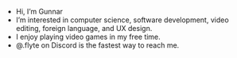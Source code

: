 - Hi, I’m Gunnar
- I’m interested in computer science, software development, video editing, foreign language, and UX design. 
- I enjoy playing video games in my free time.
- @.flyte on Discord is the fastest way to reach me.

<!---
GVonB/GVonB is a ✨ special ✨ repository because its `README.md` (this file) appears on your GitHub profile.
You can click the Preview link to take a look at your changes.
--->
